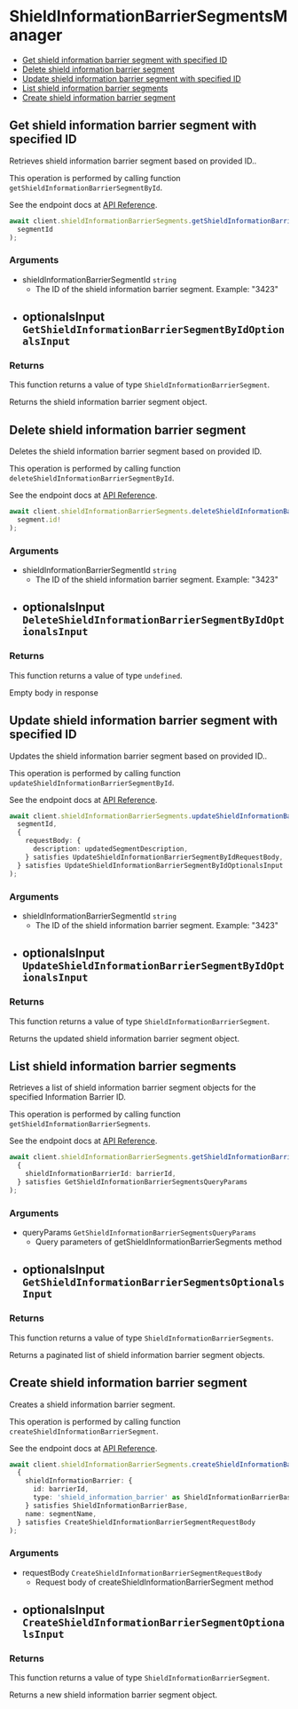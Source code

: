 # ShieldInformationBarrierSegmentsManager

- [Get shield information barrier segment with specified ID](#get-shield-information-barrier-segment-with-specified-id)
- [Delete shield information barrier segment](#delete-shield-information-barrier-segment)
- [Update shield information barrier segment with specified ID](#update-shield-information-barrier-segment-with-specified-id)
- [List shield information barrier segments](#list-shield-information-barrier-segments)
- [Create shield information barrier segment](#create-shield-information-barrier-segment)

## Get shield information barrier segment with specified ID

Retrieves shield information barrier segment based on provided ID..

This operation is performed by calling function `getShieldInformationBarrierSegmentById`.

See the endpoint docs at
[API Reference](https://developer.box.com/reference/get-shield-information-barrier-segments-id/).

<!-- sample get_shield_information_barrier_segments_id -->

```ts
await client.shieldInformationBarrierSegments.getShieldInformationBarrierSegmentById(
  segmentId
);
```

### Arguments

- shieldInformationBarrierSegmentId `string`
  - The ID of the shield information barrier segment. Example: "3423"
- optionalsInput `GetShieldInformationBarrierSegmentByIdOptionalsInput`
  -

### Returns

This function returns a value of type `ShieldInformationBarrierSegment`.

Returns the shield information barrier segment object.

## Delete shield information barrier segment

Deletes the shield information barrier segment
based on provided ID.

This operation is performed by calling function `deleteShieldInformationBarrierSegmentById`.

See the endpoint docs at
[API Reference](https://developer.box.com/reference/delete-shield-information-barrier-segments-id/).

<!-- sample delete_shield_information_barrier_segments_id -->

```ts
await client.shieldInformationBarrierSegments.deleteShieldInformationBarrierSegmentById(
  segment.id!
);
```

### Arguments

- shieldInformationBarrierSegmentId `string`
  - The ID of the shield information barrier segment. Example: "3423"
- optionalsInput `DeleteShieldInformationBarrierSegmentByIdOptionalsInput`
  -

### Returns

This function returns a value of type `undefined`.

Empty body in response

## Update shield information barrier segment with specified ID

Updates the shield information barrier segment based on provided ID..

This operation is performed by calling function `updateShieldInformationBarrierSegmentById`.

See the endpoint docs at
[API Reference](https://developer.box.com/reference/put-shield-information-barrier-segments-id/).

<!-- sample put_shield_information_barrier_segments_id -->

```ts
await client.shieldInformationBarrierSegments.updateShieldInformationBarrierSegmentById(
  segmentId,
  {
    requestBody: {
      description: updatedSegmentDescription,
    } satisfies UpdateShieldInformationBarrierSegmentByIdRequestBody,
  } satisfies UpdateShieldInformationBarrierSegmentByIdOptionalsInput
);
```

### Arguments

- shieldInformationBarrierSegmentId `string`
  - The ID of the shield information barrier segment. Example: "3423"
- optionalsInput `UpdateShieldInformationBarrierSegmentByIdOptionalsInput`
  -

### Returns

This function returns a value of type `ShieldInformationBarrierSegment`.

Returns the updated shield information barrier segment object.

## List shield information barrier segments

Retrieves a list of shield information barrier segment objects
for the specified Information Barrier ID.

This operation is performed by calling function `getShieldInformationBarrierSegments`.

See the endpoint docs at
[API Reference](https://developer.box.com/reference/get-shield-information-barrier-segments/).

<!-- sample get_shield_information_barrier_segments -->

```ts
await client.shieldInformationBarrierSegments.getShieldInformationBarrierSegments(
  {
    shieldInformationBarrierId: barrierId,
  } satisfies GetShieldInformationBarrierSegmentsQueryParams
);
```

### Arguments

- queryParams `GetShieldInformationBarrierSegmentsQueryParams`
  - Query parameters of getShieldInformationBarrierSegments method
- optionalsInput `GetShieldInformationBarrierSegmentsOptionalsInput`
  -

### Returns

This function returns a value of type `ShieldInformationBarrierSegments`.

Returns a paginated list of shield information barrier segment objects.

## Create shield information barrier segment

Creates a shield information barrier segment.

This operation is performed by calling function `createShieldInformationBarrierSegment`.

See the endpoint docs at
[API Reference](https://developer.box.com/reference/post-shield-information-barrier-segments/).

<!-- sample post_shield_information_barrier_segments -->

```ts
await client.shieldInformationBarrierSegments.createShieldInformationBarrierSegment(
  {
    shieldInformationBarrier: {
      id: barrierId,
      type: 'shield_information_barrier' as ShieldInformationBarrierBaseTypeField,
    } satisfies ShieldInformationBarrierBase,
    name: segmentName,
  } satisfies CreateShieldInformationBarrierSegmentRequestBody
);
```

### Arguments

- requestBody `CreateShieldInformationBarrierSegmentRequestBody`
  - Request body of createShieldInformationBarrierSegment method
- optionalsInput `CreateShieldInformationBarrierSegmentOptionalsInput`
  -

### Returns

This function returns a value of type `ShieldInformationBarrierSegment`.

Returns a new shield information barrier segment object.
